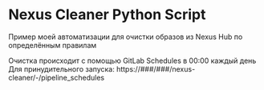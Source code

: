 # Nexus Cleaner Python Script
Пример моей автоматизации для очистки образов из Nexus Hub по определённым правилам

Очистка происходит с помощью GitLab Schedules в 00:00 каждый день
Для принудительного запуска:
https://###/###/nexus-cleaner/-/pipeline_schedules
